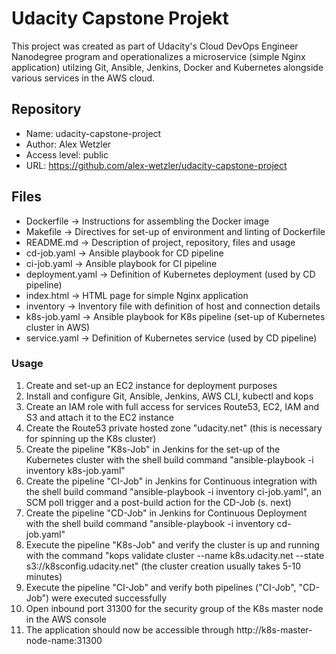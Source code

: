 # Udacity Capstone Projekt

This project was created as part of Udacity's Cloud DevOps Engineer Nanodegree program and operationalizes a microservice (simple Nginx application) utilzing Git, Ansible, Jenkins, Docker and Kubernetes alongside various services in the AWS cloud.

## Repository
- Name: udacity-capstone-project
- Author: Alex Wetzler
- Access level: public
- URL: https://github.com/alex-wetzler/udacity-capstone-project

## Files
- Dockerfile -> Instructions for assembling the Docker image
- Makefile -> Directives for set-up of environment and linting of Dockerfile
- README.md -> Description of project, repository, files and usage
- cd-job.yaml -> Ansible playbook for CD pipeline
- ci-job.yaml -> Ansible playbook for CI pipeline
- deployment.yaml -> Definition of Kubernetes deployment (used by CD pipeline)
- index.html -> HTML page for simple Nginx application
- inventory -> Inventory file with definition of host and connection details
- k8s-job.yaml -> Ansible playbook for K8s pipeline (set-up of Kubernetes cluster in AWS)
- service.yaml -> Definition of Kubernetes service (used by CD pipeline)

### Usage
1. Create and set-up an EC2 instance for deployment purposes
2. Install and configure Git, Ansible, Jenkins, AWS CLI, kubectl and kops
3. Create an IAM role with full access for services Route53, EC2, IAM and S3 and attach it to the EC2 instance
4. Create the Route53 private hosted zone "udacity.net" (this is necessary for spinning up the K8s cluster)
5. Create the pipeline "K8s-Job" in Jenkins for the set-up of the Kubernetes cluster with the shell build command "ansible-playbook -i inventory k8s-job.yaml"
6. Create the pipeline "CI-Job" in Jenkins for Continuous integration with the shell build command "ansible-playbook -i inventory ci-job.yaml", an SCM poll trigger and a post-build action for the CD-Job (s. next)
7. Create the pipeline "CD-Job" in Jenkins for Continuous Deployment with the shell build command "ansible-playbook -i inventory cd-job.yaml"
8. Execute the pipeline "K8s-Job" and verify the cluster is up and running with the command "kops validate cluster --name k8s.udacity.net --state s3://k8sconfig.udacity.net" (the cluster creation usually takes 5-10 minutes)
9. Execute the pipeline "CI-Job" and verify both pipelines ("CI-Job", "CD-Job") were executed successfully
10. Open inbound port 31300 for the security group of the K8s master node in the AWS console
11. The application should now be accessible through http://k8s-master-node-name:31300